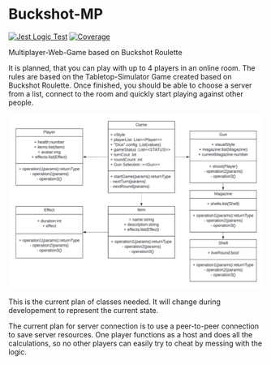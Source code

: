 # Buckshot-MP

[![Jest Logic Test](https://github.com/JustALostSoul/Buckshot-MP/actions/workflows/jest.js.yml/badge.svg)](https://github.com/JustALostSoul/Buckshot-MP/actions/workflows/jest.js.yml) [![Coverage](https://codecov.io/github/JustALostSoul/Buckshot-MP/graph/badge.svg?token=8AJZZSSOUI)](https://codecov.io/github/JustALostSoul/Buckshot-MP)

Multiplayer-Web-Game based on Buckshot Roulette

It is planned, that you can play with up to 4 players in an online room. The rules are based on the Tabletop-Simulator Game created based on Buckshot Roulette. Once finished, you should be able to choose a server from a list, connect to the room and quickly start playing against other people.

![UML_Class_Diagram][def]

This is the current plan of classes needed. It will change during developement to represent the current state.

The current plan for server connection is to use a peer-to-peer connection to save server resources. One player functions as a host and does all the calculations, so no other players can easily try to cheat by messing with the logic. 

[def]: https://github.com/JustALostSoul/Buckshot-MP/blob/setup/resources/uml/basicUMLv1.png?raw=true
